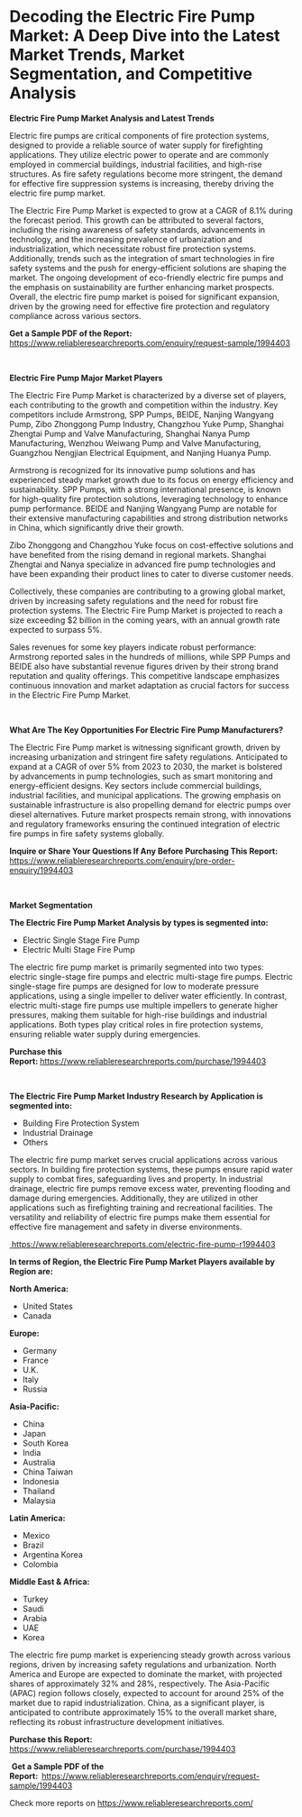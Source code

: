 <p><h1>Decoding the Electric Fire Pump Market: A Deep Dive into the Latest Market Trends, Market Segmentation, and Competitive Analysis</h1></p><p><strong>Electric Fire Pump Market Analysis and Latest Trends</strong></p>
<p><p>Electric fire pumps are critical components of fire protection systems, designed to provide a reliable source of water supply for firefighting applications. They utilize electric power to operate and are commonly employed in commercial buildings, industrial facilities, and high-rise structures. As fire safety regulations become more stringent, the demand for effective fire suppression systems is increasing, thereby driving the electric fire pump market.</p><p>The Electric Fire Pump Market is expected to grow at a CAGR of 8.1% during the forecast period. This growth can be attributed to several factors, including the rising awareness of safety standards, advancements in technology, and the increasing prevalence of urbanization and industrialization, which necessitate robust fire protection systems. Additionally, trends such as the integration of smart technologies in fire safety systems and the push for energy-efficient solutions are shaping the market. The ongoing development of eco-friendly electric fire pumps and the emphasis on sustainability are further enhancing market prospects. Overall, the electric fire pump market is poised for significant expansion, driven by the growing need for effective fire protection and regulatory compliance across various sectors.</p></p>
<p><strong>Get a Sample PDF of the Report:&nbsp;</strong> <a href="https://www.reliableresearchreports.com/enquiry/request-sample/1994403?utm_campaign=1558&utm_medium=2&utm_source=Github&utm_content=ia&utm_term=20022025&utm_id=electric-fire-pump">https://www.reliableresearchreports.com/enquiry/request-sample/1994403</a></p>
<p>&nbsp;</p>
<p><strong>Electric Fire Pump Major Market Players</strong></p>
<p><p>The Electric Fire Pump Market is characterized by a diverse set of players, each contributing to the growth and competition within the industry. Key competitors include Armstrong, SPP Pumps, BEIDE, Nanjing Wangyang Pump, Zibo Zhonggong Pump Industry, Changzhou Yuke Pump, Shanghai Zhengtai Pump and Valve Manufacturing, Shanghai Nanya Pump Manufacturing, Wenzhou Weiwang Pump and Valve Manufacturing, Guangzhou Nengjian Electrical Equipment, and Nanjing Huanya Pump.</p><p>Armstrong is recognized for its innovative pump solutions and has experienced steady market growth due to its focus on energy efficiency and sustainability. SPP Pumps, with a strong international presence, is known for high-quality fire protection solutions, leveraging technology to enhance pump performance. BEIDE and Nanjing Wangyang Pump are notable for their extensive manufacturing capabilities and strong distribution networks in China, which significantly drive their growth.</p><p>Zibo Zhonggong and Changzhou Yuke focus on cost-effective solutions and have benefited from the rising demand in regional markets. Shanghai Zhengtai and Nanya specialize in advanced fire pump technologies and have been expanding their product lines to cater to diverse customer needs.</p><p>Collectively, these companies are contributing to a growing global market, driven by increasing safety regulations and the need for robust fire protection systems. The Electric Fire Pump Market is projected to reach a size exceeding $2 billion in the coming years, with an annual growth rate expected to surpass 5%.</p><p>Sales revenues for some key players indicate robust performance: Armstrong reported sales in the hundreds of millions, while SPP Pumps and BEIDE also have substantial revenue figures driven by their strong brand reputation and quality offerings. This competitive landscape emphasizes continuous innovation and market adaptation as crucial factors for success in the Electric Fire Pump Market.</p></p>
<p>&nbsp;</p>
<p><strong>What Are The Key Opportunities For Electric Fire Pump Manufacturers?</strong></p>
<p><p>The Electric Fire Pump market is witnessing significant growth, driven by increasing urbanization and stringent fire safety regulations. Anticipated to expand at a CAGR of over 5% from 2023 to 2030, the market is bolstered by advancements in pump technologies, such as smart monitoring and energy-efficient designs. Key sectors include commercial buildings, industrial facilities, and municipal applications. The growing emphasis on sustainable infrastructure is also propelling demand for electric pumps over diesel alternatives. Future market prospects remain strong, with innovations and regulatory frameworks ensuring the continued integration of electric fire pumps in fire safety systems globally.</p></p>
<p><strong>Inquire or Share Your Questions If Any Before Purchasing This Report:</strong> <a href="https://www.reliableresearchreports.com/enquiry/pre-order-enquiry/1994403?utm_campaign=1558&utm_medium=2&utm_source=Github&utm_content=ia&utm_term=20022025&utm_id=electric-fire-pump">https://www.reliableresearchreports.com/enquiry/pre-order-enquiry/1994403</a></p>
<p>&nbsp;</p>
<p><strong>Market Segmentation</strong></p>
<p><strong>The Electric Fire Pump Market Analysis by types is segmented into:</strong></p>
<p><ul><li>Electric Single Stage Fire Pump</li><li>Electric Multi Stage Fire Pump</li></ul></p>
<p><p>The electric fire pump market is primarily segmented into two types: electric single-stage fire pumps and electric multi-stage fire pumps. Electric single-stage fire pumps are designed for low to moderate pressure applications, using a single impeller to deliver water efficiently. In contrast, electric multi-stage fire pumps use multiple impellers to generate higher pressures, making them suitable for high-rise buildings and industrial applications. Both types play critical roles in fire protection systems, ensuring reliable water supply during emergencies.</p></p>
<p><strong>Purchase this Report:&nbsp;</strong><a href="https://www.reliableresearchreports.com/purchase/1994403?utm_campaign=1558&utm_medium=2&utm_source=Github&utm_content=ia&utm_term=20022025&utm_id=electric-fire-pump">https://www.reliableresearchreports.com/purchase/1994403</a></p>
<p>&nbsp;</p>
<p><strong>The Electric Fire Pump Market Industry Research by Application is segmented into:</strong></p>
<p><ul><li>Building Fire Protection System</li><li>Industrial Drainage</li><li>Others</li></ul></p>
<p><p>The electric fire pump market serves crucial applications across various sectors. In building fire protection systems, these pumps ensure rapid water supply to combat fires, safeguarding lives and property. In industrial drainage, electric fire pumps remove excess water, preventing flooding and damage during emergencies. Additionally, they are utilized in other applications such as firefighting training and recreational facilities. The versatility and reliability of electric fire pumps make them essential for effective fire management and safety in diverse environments.</p></p>
<p><a href="https://www.reliableresearchreports.com/electric-fire-pump-r1994403?utm_campaign=1558&utm_medium=2&utm_source=Github&utm_content=ia&utm_term=20022025&utm_id=electric-fire-pump">&nbsp;https://www.reliableresearchreports.com/electric-fire-pump-r1994403</a></p>
<p><strong>In terms of Region, the Electric Fire Pump Market Players available by Region are:</strong></p>
<p>
    <p> <strong> North America: </strong>
        <ul>
            <li>United States</li>
            <li>Canada</li>
        </ul>
        </p> 
    <p> <strong> Europe: </strong>
        <ul>
            <li>Germany</li>
            <li>France</li>
            <li>U.K.</li>
            <li>Italy</li>
            <li>Russia</li>
        </ul>
        </p> 
    <p> <strong> Asia-Pacific: </strong>
        <ul>
            <li>China</li>
            <li>Japan</li>
            <li>South Korea</li>
            <li>India</li>
            <li>Australia</li>
            <li>China Taiwan</li>
            <li>Indonesia</li>
            <li>Thailand</li>
            <li>Malaysia</li>
        </ul>
        </p> 
    <p> <strong> Latin America: </strong>
        <ul>
            <li>Mexico</li>
            <li>Brazil</li>
            <li>Argentina Korea</li>
            <li>Colombia</li>
        </ul>
        </p> 
    <p> <strong> Middle East & Africa: </strong>
        <ul>
            <li>Turkey</li>
            <li>Saudi</li>
            <li>Arabia</li>
            <li>UAE</li>
            <li>Korea</li>
        </ul>
    </p>
    </p>
<p><p>The electric fire pump market is experiencing steady growth across various regions, driven by increasing safety regulations and urbanization. North America and Europe are expected to dominate the market, with projected shares of approximately 32% and 28%, respectively. The Asia-Pacific (APAC) region follows closely, expected to account for around 25% of the market due to rapid industrialization. China, as a significant player, is anticipated to contribute approximately 15% to the overall market share, reflecting its robust infrastructure development initiatives.</p></p>
<p><strong>Purchase this Report: </strong><a href="https://www.reliableresearchreports.com/purchase/1994403?utm_campaign=1558&utm_medium=2&utm_source=Github&utm_content=ia&utm_term=20022025&utm_id=electric-fire-pump">https://www.reliableresearchreports.com/purchase/1994403</a></p>
<p>&nbsp;<strong>Get a Sample PDF of the Report:&nbsp;&nbsp;</strong><a href="https://www.reliableresearchreports.com/enquiry/request-sample/1994403?utm_campaign=1558&utm_medium=2&utm_source=Github&utm_content=ia&utm_term=20022025&utm_id=electric-fire-pump">https://www.reliableresearchreports.com/enquiry/request-sample/1994403</a></p>
<p><strong></strong></p>
<p>Check more reports on <a href="https://www.reliableresearchreports.com/?utm_campaign=1558&utm_medium=2&utm_source=Github&utm_content=ia&utm_term=20022025&utm_id=electric-fire-pump">https://www.reliableresearchreports.com/</a></p>